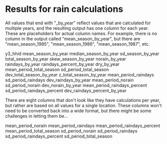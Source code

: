 # Results for rain calculations

All values that end with "_by_year" reflect values that are calculated for
multiple years, and the resulting output has one column for each year. These are
placeholders for actual column names. For example, there is no column in the
output called "mean_season_by_year", but there are "mean_season_1985", 
"mean_season_1986", "mean_season_1987", etc.

y3_hhid
mean_season_by_year
median_season_by_year
sd_season_by_year
total_season_by_year
skew_season_by_year
norain_by_year
raindays_by_year
raindays_percent_by_year
dry_by_year
mean_period_total_season
sd_period_total_season
dev_total_season_by_year
z_total_season_by_year
mean_period_raindays
sd_period_raindays
dev_raindays_by_year
mean_period_norain
sd_period_norain
dev_norain_by_year
mean_period_raindays_percent
sd_period_raindays_percent
dev_raindays_percent_by_year

There are eight columns that don't look like they have calculations per year, but rather are based on all values for a single location. These columns won't need to be converted back into a wide format, but there might be some challenges in letting them be...

mean_period_norain
mean_period_raindays
mean_period_raindays_percent
mean_period_total_season
sd_period_norain
sd_period_raindays
sd_period_raindays_percent
sd_period_total_season

